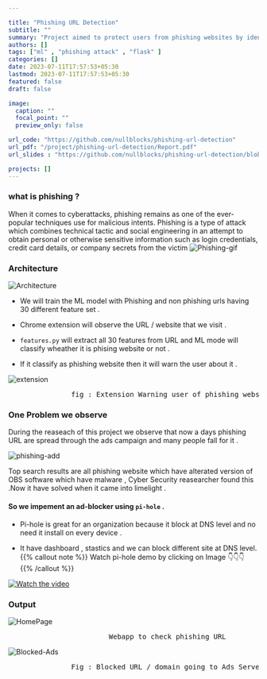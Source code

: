 ```yaml
---

title: "Phishing URL Detection"
subtitle: ""
summary: "Project aimed to protect users from phishing websites by identifying and alerting them to potential threats, as well as blocking ads through the use of a tool such as pi-hole"
authors: []
tags: ["ml" , "phishing attack" , "flask" ]
categories: []
date: 2023-07-11T17:57:53+05:30
lastmod: 2023-07-11T17:57:53+05:30
featured: false
draft: false

image:
  caption: ""
  focal_point: ""
  preview_only: false

url_code: "https://github.com/nullblocks/phishing-url-detection"
url_pdf: "/project/phishing-url-detection/Report.pdf"
url_slides : "https://github.com/nullblocks/phishing-url-detection/blob/master/Report/SEM6%20P1.pdf"

projects: []
---
```

### what is phishing ? 
When it comes to cyberattacks, phishing remains as one of the ever- popular techniques  use for malicious intents. Phishing is a type of attack which combines technical tactic and social engineering in an attempt to obtain personal or otherwise sensitive information such as login credentials, credit card details, or company secrets from the victim
![Phishing-gif](/project/phishing-url-detection/phishing.gif)


### Architecture
![Architecture](https://user-images.githubusercontent.com/110848103/252778421-954e9986-952f-4207-aae1-efe728b0ae79.png)


* We will train the ML model with Phishing and non phishing urls having 30 different feature set . 

* Chrome extension will observe the URL / website that we visit . 

* `features.py` will extract all 30 features from URL and ML mode will classify wheather it is phising website or not . 

* If it classify as phishing website then it will warn the user about it .

![extension](/project/phishing-url-detection/Extension.png)
<pre>               fig : Extension Warning user of phishing website </pre>

### One Problem we observe 

During the reaseach of this project we observe that now a days phishing URL are spread through the ads campaign and many people fall for it . 

![phishing-add](/project/phishing-url-detection/Phishing-add.png)

Top search results are all phishing website which have alterated version of OBS software which have malware , Cyber Security reasearcher found this .Now it have solved  when it came into limelight . 

#### So we impement an ad-blocker using `pi-hole` .

* Pi-hole is great for an organization because it block at DNS level and no need it install on every device . 

* It have dashboard , stastics and we can block different site at DNS level. 
{{% callout note %}}
Watch pi-hole demo by clicking on Image 👇👇👇
{{% /callout  %}}

[![Watch the video](https://img.wonderhowto.com/img/90/94/63691092220921/0/lock-down-your-dns-with-pi-hole-avoid-trackers-phishing-sites-more.1280x600.jpg)](https://youtu.be/gfnYoKWvoSk)

### Output 

![HomePage](https://user-images.githubusercontent.com/110848103/240217193-9737bbd1-1828-48e0-96a1-70b640b183eb.png)

<pre>                        Webapp to check phishing URL</pre>

![Blocked-Ads](/project/phishing-url-detection/blocked-dns.png)
<pre>               Fig : Blocked URL / domain going to Ads Server .</pre>

